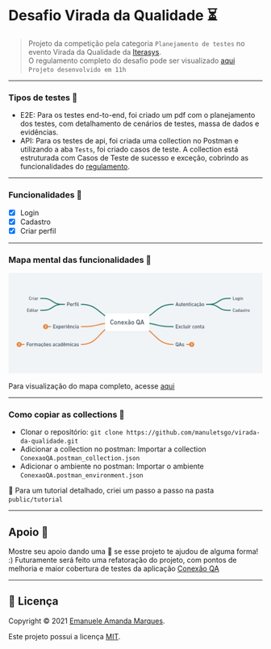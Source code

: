 # Desafio Virada da Qualidade ⏳

>Projeto da competição pela categoria `Planejamento de testes` no evento Virada da Qualidade da [Iterasys](https://iterasys.com.br/).<br>O regulamento completo do desafio pode ser visualizado [aqui](https://github.com/virada-qualidade/regulamento)
<br>`Projeto desenvolvido em 11h`

---
### Tipos de testes 🤖


- E2E: Para os testes end-to-end, foi criado um pdf com o planejamento dos testes, com detalhamento de cenários de testes, massa de dados e evidências.
- API: Para os testes de api, foi criada uma collection no Postman e utilizando a aba `Tests`, foi criado casos de teste. A collection está estruturada com Casos de Teste de sucesso e exceção, cobrindo as funcionalidades do [regulamento](https://github.com/virada-qualidade/regulamento).

---
### Funcionalidades 📍

- [x] Login
- [x] Cadastro
- [x] Criar perfil

---
### Mapa mental das funcionalidades 🔎

<p align="center">
  <img src="public/mapa-mental.png" width="600">
</p>

Para visualização do mapa completo, acesse [aqui](https://whimsical.com/conexao-qa-NUqxr7qUd3sji1d9CHXQey)

---
### Como copiar as collections 💾

- Clonar o repositório: `git clone https://github.com/manuletsgo/virada-da-qualidade.git`
- Adicionar a collection no postman: Importar a collection `ConexaoQA.postman_collection.json`
- Adicionar o ambiente no postman: Importar o ambiente `ConexaoQA.postman_environment.json`

🔴 Para um tutorial detalhado, criei um passo a passo na pasta `public/tutorial`

---
## Apoio 🌟

Mostre seu apoio dando uma 🌟 se esse projeto te ajudou de alguma forma! :)
Futuramente será feito uma refatoração do projeto, com pontos de melhoria e maior cobertura de testes da aplicação [Conexão QA](https://conexaoqa.herokuapp.com/)

---
## 📝 Licença

Copyright © 2021 [Emanuele Amanda Marques](https://github.com/manuletsgo).

Este projeto possui a licença [MIT](https://github.com/manuletsgo/virada-da-qualidade/blob/main/LICENSE).
